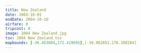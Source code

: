 ```yaml
---
title: New Zealand
date: 2004-10-01
endDate: 2004-10-10
airfare: 0
tripcost: 0
image: 2004 New Zealand.jpg
tsv: 2004 New Zealand.tsv
mapbounds: [-36.463804,172.419695],[-39.062652,178.398284]
---
```

